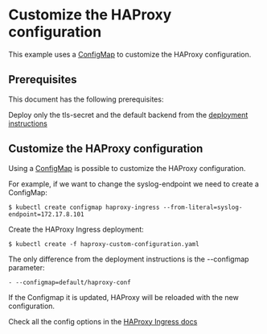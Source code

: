 # Customize the HAProxy configuration

This example uses a [ConfigMap](https://kubernetes.io/docs/user-guide/configmap/) to customize the HAProxy configuration.

## Prerequisites

This document has the following prerequisites:

Deploy only the tls-secret and the default backend from the [deployment instructions](/examples/deployment)

## Customize the HAProxy configuration

Using a [ConfigMap](https://kubernetes.io/docs/user-guide/configmap/) is possible to customize the HAProxy configuration.

For example, if we want to change the syslog-endpoint we need to create a ConfigMap:

```
$ kubectl create configmap haproxy-ingress --from-literal=syslog-endpoint=172.17.8.101
```

Create the HAProxy Ingress deployment:

```
$ kubectl create -f haproxy-custom-configuration.yaml
```

The only difference from the deployment instructions is the --configmap parameter:

```
- --configmap=default/haproxy-conf
```

If the Configmap it is updated, HAProxy will be reloaded with the new configuration.

Check all the config options in the [HAProxy Ingress docs](https://github.com/jcmoraisjr/haproxy-ingress#configmap)
